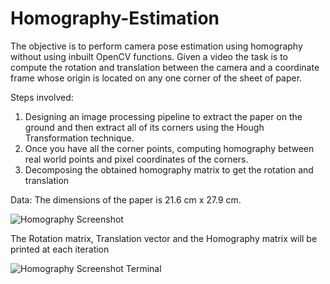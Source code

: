 # Homography-Estimation

The objective is to perform camera pose estimation using homography without using inbuilt OpenCV functions. Given a video the
task is to compute the rotation and translation between the camera and a coordinate frame whose
origin is located on any one corner of the sheet of paper.

Steps involved:
1. Designing an image processing pipeline to extract the paper on the ground and then extract all
of its corners using the Hough Transformation technique.
2. Once you have all the corner points, computing homography between real
world points and pixel coordinates of the corners. 
3. Decomposing the obtained homography matrix to get the rotation and translation

Data:
The dimensions of the paper is 21.6 cm x 27.9 cm.


![Homography Screenshot](https://github.com/chaitkul/Homography-Estimation/assets/127642282/35075e6e-171d-46e4-b964-b3e1510e5368)

The Rotation matrix, Translation vector and the Homography matrix will be printed at each iteration

![Homography Screenshot Terminal](https://github.com/chaitkul/Homography-Estimation/assets/127642282/1ebfee05-6c3e-4092-967b-acd2bcfbc944)
